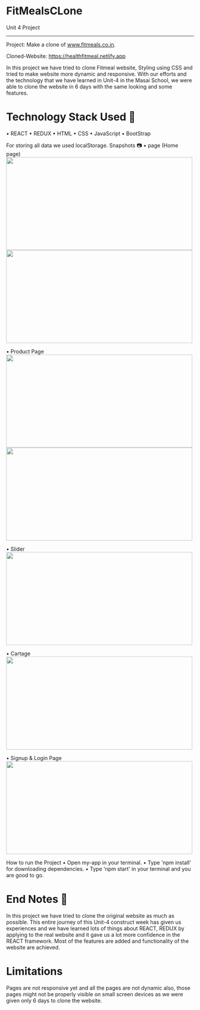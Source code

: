 # FitMealsCLone
Unit 4 Project
__________________________
Project: Make a clone of www.fitmeals.co.in.

Cloned-Website: https://healthfitmeal.netlify.app


In this project we have tried to clone Fitmeal website, Styling using CSS and tried to make website more dynamic and responsive. With our efforts and the technology that we have learned in Unit-4 in the Masai School, we were able to clone the website in 6 days with the same looking and some features.

# Technology Stack Used 🌟
•	REACT
•	REDUX
•	HTML
•	CSS
•	JavaScript
•	BootStrap
   
For storing all data we used localStorage.
Snapshots 📷
•	 page (Home page)
 <img src='./Images/Home.png' width='500' height='250'>
 <img src='./Images/Home1.png' width='500' height='250'>

•	Product Page
 <img src='./Images/Products.png' width='500' height='250'>
 <img src='./Images/Plans.png' width='500' height='250'>

  
•	Slider
 <img src='./Images/Slider.png' width='500' height='250'>
  
•	Cartage
 <img src='./Images/Cart.png' width='500' height='250'>
  
•	Signup & Login Page
 <img src='./Images/Login.png' width='500' height='250'>

How to run the Project
•	Open my-app in your terminal.
•	Type 'npm install' for downloading dependencies.
•	Type 'npm start' in your terminal and you are good to go.


# End Notes 📑
In this project we have tried to  clone  the original website as much as possible. This entire journey of this Unit-4 construct week has given us 
experiences and we have learned lots of things about REACT, REDUX by applying to the real website and it gave us a lot more confidence in the REACT framework. Most of the features are added and functionality of the website are achieved.

# Limitations
Pages are not responsive yet and all the pages are not dynamic also, those pages might not be properly visible on small screen devices as we were given only 6 days to clone the website.



